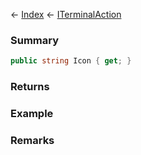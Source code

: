 ← [Index](Api-Index) ← [ITerminalAction](Sandbox.ModAPI.Interfaces.ITerminalAction)

### Summary

```csharp
public string Icon { get; }
```

### Returns

### Example

### Remarks

